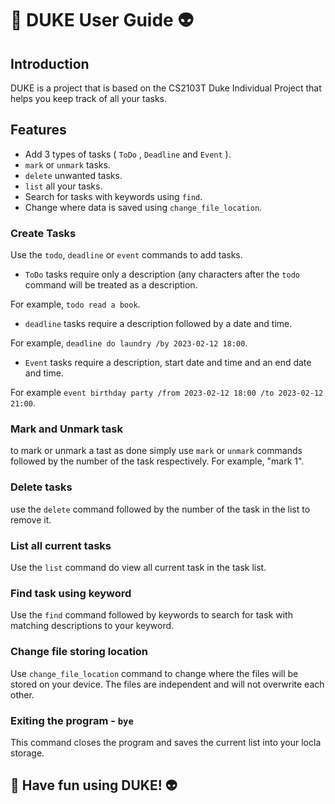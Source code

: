 # 🤖 DUKE User Guide 👽

## Introduction

DUKE is a project that is based on the CS2103T Duke Individual Project that helps you keep track of all your tasks.

## Features

- Add 3 types of tasks ( `ToDo` , `Deadline` and `Event` ).
- `mark` or `unmark` tasks.
- `delete` unwanted tasks.
- `list` all your tasks.
- Search for tasks with keywords using `find`.
- Change where data is saved using `change_file_location`.

### Create Tasks

Use the `todo`, `deadline` or `event` commands to add tasks.

- `ToDo` tasks require only a description (any characters after the `todo` command will be treated as a description.

For example, `todo read a book`.

- `deadline` tasks require a description followed by a date and time.

For example, `deadline do laundry /by 2023-02-12 18:00`.

- `Event` tasks require a description, start date and time and an end date and time.

For example `event birthday party /from 2023-02-12 18:00 /to 2023-02-12 21:00`.

### Mark and Unmark task

to mark or unmark a tast as done simply use `mark` or `unmark` commands followed by the number of the task respectively. For example, "mark 1".

### Delete tasks

use the `delete` command followed by the number of the task in the list to remove it.

### List all current tasks

Use the `list` command do view all current task in the task list.

### Find task using keyword

Use the `find` command followed by keywords to search for task with matching descriptions to your keyword.

### Change file storing location

Use `change_file_location` command to change where the files will be stored on your device. The files are independent and will not overwrite each other.

### Exiting the program - `bye`

This command closes the program and saves the current list into your locla storage.

## 🤖 Have fun using DUKE! 👽
